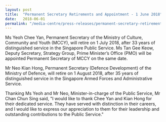 ```yaml
---
layout: post
title:  "Permanent Secretary Retirements and Appointment - 1 June 2018"
date:   2018-06-01
permalink: "/media-centre/press-releases/permanent-secretary-retirements-and-appointment-1-june-2018"
---
```


Ms Yeoh Chee Yan, Permanent Secretary of the Ministry of Culture, Community and Youth (MCCY), will retire on 1 July 2018, after 33 years of distinguished service in the Singapore Public Service. Ms Tan Gee Keow, Deputy Secretary, Strategy Group, Prime Minister’s Office (PMO) will be appointed Permanent Secretary of MCCY on the same date. 

Mr Neo Kian Hong, Permanent Secretary (Defence Development) of the Ministry of Defence, will retire on 1 August 2018, after 35 years of distinguished service in the Singapore Armed Forces and Administrative
Service.

Thanking Ms Yeoh and Mr Neo, Minister-in-charge of the Public Service, Mr Chan Chun Sing said, "I would like to thank Chee Yan and Kian Hong for their dedicated service. They have served with distinction in their careers, and I would like to express our appreciation to them for their leadership and outstanding contributions to the Public Service."

